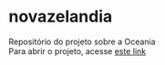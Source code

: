 # novazelandia
 Repositório do projeto sobre a Oceania
 <br>
 Para abrir o projeto, acesse <a href="https://remotelucc.github.io/oceania" target="_blank">este link</a>
